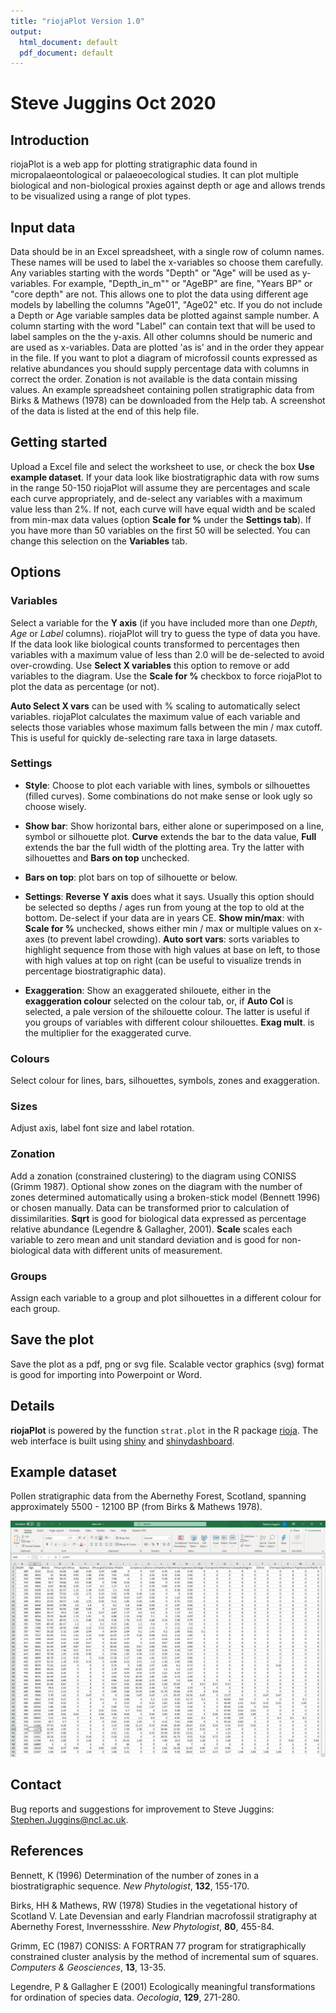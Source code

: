 ```yaml
---
title: "riojaPlot Version 1.0"
output:
  html_document: default
  pdf_document: default
---
```

# Steve Juggins Oct 2020

## Introduction

riojaPlot is a web app for plotting stratigraphic data found in micropalaeontological or palaeoecological studies. It can plot multiple biological and non-biological proxies against depth or age and allows trends to be visualized using a range of plot types.  

## Input data

Data should be in an Excel spreadsheet, with a single row of column names.  These names will be used to label the x-variables so choose them carefully.  Any variables starting with the words "Depth" or "Age" will be used as y-variables.  For example, "Depth_in_m"" or "AgeBP" are fine, "Years BP" or "core depth" are not.  This allows one to plot the data using different age models by labelling the columns "Age01", "Age02" etc.  If you do not include a Depth or Age variable samples data be plotted against sample number.  A column starting with the word "Label" can contain text that will be used to label samples on the the y-axis. All other columns should be numeric and are used as x-variables.  Data are plotted 'as is' and in the order they appear in the file.  If you want to plot a diagram of microfossil counts expressed as relative abundances you should supply percentage data with columns in correct the order.  Zonation is not available is the data contain missing values. An example spreadsheet containing pollen stratigraphic data from Birks & Mathews (1978) can be downloaded from the Help tab.  A screenshot of the data is listed at the end of this help file.

## Getting started

Upload a Excel file and select the worksheet to use, or check the box **Use example dataset**.  If your data look like biostratigraphic data with row sums in the range 50-150 riojaPlot will assume they are percentages and scale each curve appropriately, and de-select any variables with a maximum value less than 2%. If not, each curve will have equal width and be scaled from min-max data values (option **Scale for %** under the **Settings tab**).  If you have more than 50 variables on the first 50 will be selected.  You can change this selection on the **Variables** tab.  

## Options

### Variables

Select a variable for the **Y axis** (if you have included more than one *Depth*, *Age* or *Label* columns).  riojaPlot will try to guess the type of data you have.  If the data look like biological counts transformed to percentages then variables with a maximum value of less than 2.0 will be de-selected to avoid over-crowding.  Use **Select X variables** this option to remove or add variables to the diagram.  Use the **Scale for %** checkbox to force riojaPlot to plot the data as percentage (or not).  

**Auto Select X vars** can be used with % scaling to automatically select variables. riojaPlot calculates the maximum value of each variable and selects those variables whose maximum falls between the min / max cutoff.  This is useful for quickly de-selecting rare taxa in large datasets.

### Settings

- **Style**: Choose to plot each variable with lines, symbols or silhouettes (filled curves).  Some combinations do not make sense or look ugly so choose wisely.

- **Show bar**: Show horizontal bars, either alone or superimposed on a line, symbol or silhouette plot.  **Curve** extends the bar to the data value, **Full** extends the bar the full width of the plotting area.  Try the latter with silhouettes and **Bars on top** unchecked.

- **Bars on top**: plot bars on top of silhouette or below. 

- **Settings**: **Reverse Y axis** does what it says.  Usually this option should be selected so depths / ages run from young at the top to old at the bottom.  De-select if your data are in years CE.  **Show min/max**: with **Scale for %** unchecked, shows either min / max or multiple values on x-axes (to prevent label crowding).  **Auto sort vars**:  sorts variables to highlight sequence from those with high values at base on left, to those with high values at top on right (can be useful to visualize trends in percentage biostratigraphic data).

- **Exaggeration**: Show an exaggerated shilouete, either in the **exaggeration colour** selected on the colour tab, or, if **Auto Col** is selected, a pale version of the shilouette colour.  The latter is useful if you groups of variables with different colour shilouettes. **Exag mult**. is the multiplier for the exaggerated curve.

### Colours

Select colour for lines, bars, silhouettes, symbols, zones and exaggeration.

### Sizes

Adjust axis, label font size and label rotation.

### Zonation

Add a zonation (constrained clustering) to the diagram using CONISS (Grimm 1987).  Optional show zones on the diagram with the number of zones determined automatically using a broken-stick model (Bennett 1996) or chosen manually. Data can be transformed prior to calculation of dissimilarities.  **Sqrt** is good for biological data expressed as percentage relative abundance (Legendre & Gallagher, 2001).  **Scale** scales each variable to zero mean and unit standard deviation and is good for non-biological data with different units of measurement.

### Groups

Assign each variable to a group and plot silhouettes in a different colour for each group.

## Save the plot

Save the plot as a pdf, png or svg file.  Scalable vector graphics (svg) format is good for importing into Powerpoint or Word.

## Details

**riojaPlot** is powered by the function `strat.plot` in the R package [rioja](https://cran.r-project.org/web/packages/rioja/index.html).  The web interface is built using [shiny](https://shiny.rstudio.com/) and [shinydashboard](https://rstudio.github.io/shinydashboard/index.html).  

## Example dataset

Pollen stratigraphic data from the Abernethy Forest, Scotland, spanning approximately 5500 - 12100 BP (from Birks & Mathews 1978).

![Abernethy Forest Pollen Stratigraphic data (from Birks & Matthews, 1978)](riojaPlot01.jpg)

## Contact

Bug reports and suggestions for improvement to Steve Juggins: Stephen.Juggins@ncl.ac.uk.

## References

Bennett, K (1996) Determination of the number of zones in a biostratigraphic sequence. *New Phytologist*, **132**, 155-170.

Birks, HH & Mathews, RW (1978) Studies in the vegetational history of Scotland V. Late Devensian and early Flandrian macrofossil stratigraphy at Abernethy Forest, Invernessshire. *New Phytologist*, **80**, 455-84.

Grimm, EC (1987) CONISS: A FORTRAN 77 program for stratigraphically constrained cluster analysis by the method of incremental sum of squares. *Computers & Geosciences*, **13**, 13-35.

Legendre, P & Gallagher E (2001) Ecologically meaningful transformations for ordination of species data. *Oecologia*, **129**,  271-280.
	
